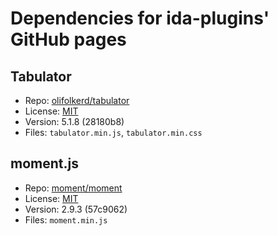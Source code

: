 # Dependencies for ida-plugins' GitHub pages

## Tabulator
* Repo: [olifolkerd/tabulator](https://github.com/olifolkerd/tabulator)
* License: [MIT](https://github.com/olifolkerd/tabulator/blob/master/LICENSE)
* Version: 5.1.8 (28180b8)
* Files: `tabulator.min.js`, `tabulator.min.css`

## moment.js
* Repo: [moment/moment](https://github.com/moment/moment)
* License: [MIT](https://github.com/moment/moment/blob/develop/LICENSE)
* Version: 2.9.3 (57c9062)
* Files: `moment.min.js`